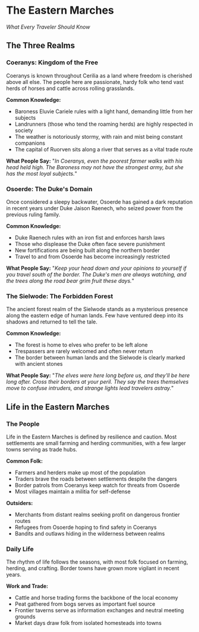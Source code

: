# The Eastern Marches
*What Every Traveler Should Know*

## The Three Realms

### Coeranys: Kingdom of the Free
Coeranys is known throughout Cerilia as a land where freedom is cherished above all else. The people here are passionate, hardy folk who tend vast herds of horses and cattle across rolling grasslands.

**Common Knowledge:**
- Baroness Eluvie Cariele rules with a light hand, demanding little from her subjects
- Landrunners (those who tend the roaming herds) are highly respected in society
- The weather is notoriously stormy, with rain and mist being constant companions
- The capital of Ruorven sits along a river that serves as a vital trade route

**What People Say:**
"*In Coeranys, even the poorest farmer walks with his head held high. The Baroness may not have the strongest army, but she has the most loyal subjects.*"

### Osoerde: The Duke's Domain
Once considered a sleepy backwater, Osoerde has gained a dark reputation in recent years under Duke Jaison Raenech, who seized power from the previous ruling family.

**Common Knowledge:**
- Duke Raenech rules with an iron fist and enforces harsh laws
- Those who displease the Duke often face severe punishment
- New fortifications are being built along the northern border
- Travel to and from Osoerde has become increasingly restricted

**What People Say:**
"*Keep your head down and your opinions to yourself if you travel south of the border. The Duke's men are always watching, and the trees along the road bear grim fruit these days.*"

### The Sielwode: The Forbidden Forest
The ancient forest realm of the Sielwode stands as a mysterious presence along the eastern edge of human lands. Few have ventured deep into its shadows and returned to tell the tale.

**Common Knowledge:**
- The forest is home to elves who prefer to be left alone
- Trespassers are rarely welcomed and often never return
- The border between human lands and the Sielwode is clearly marked with ancient stones

**What People Say:**
"*The elves were here long before us, and they'll be here long after. Cross their borders at your peril. They say the trees themselves move to confuse intruders, and strange lights lead travelers astray.*"

## Life in the Eastern Marches

### The People
Life in the Eastern Marches is defined by resilience and caution. Most settlements are small farming and herding communities, with a few larger towns serving as trade hubs.

**Common Folk:**
- Farmers and herders make up most of the population
- Traders brave the roads between settlements despite the dangers
- Border patrols from Coeranys keep watch for threats from Osoerde
- Most villages maintain a militia for self-defense

**Outsiders:**
- Merchants from distant realms seeking profit on dangerous frontier routes
- Refugees from Osoerde hoping to find safety in Coeranys
- Bandits and outlaws hiding in the wilderness between realms

### Daily Life
The rhythm of life follows the seasons, with most folk focused on farming, herding, and crafting. Border towns have grown more vigilant in recent years.

**Work and Trade:**
- Cattle and horse trading forms the backbone of the local economy
- Peat gathered from bogs serves as important fuel source
- Frontier taverns serve as information exchanges and neutral meeting grounds
- Market days draw folk from isolated homesteads into towns

